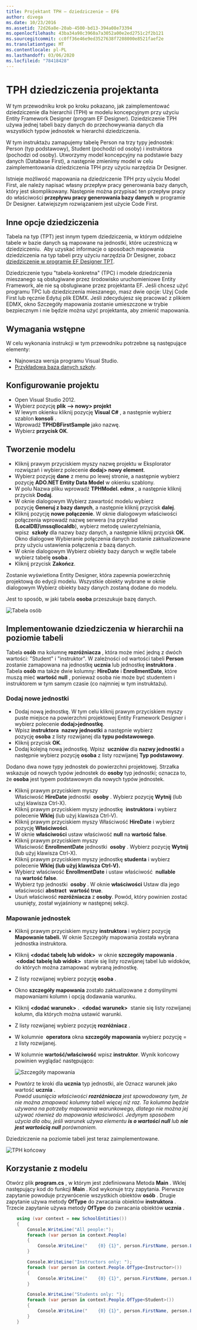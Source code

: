 ```yaml
---
title: Projektant TPH — dziedziczenie — EF6
author: divega
ms.date: 10/23/2016
ms.assetid: 72d26a8e-20ab-4500-bd13-394a08e73394
ms.openlocfilehash: 43ba34a98c3960a7a3052a00e2ed2751c2f2b121
ms.sourcegitcommit: cc0ff36e46e9ed3527638f7208000e8521faef2e
ms.translationtype: MT
ms.contentlocale: pl-PL
ms.lasthandoff: 03/06/2020
ms.locfileid: "78418428"
---
```

# <a name="designer-tph-inheritance"></a>TPH dziedziczenia projektanta
W tym przewodniku krok po kroku pokazano, jak zaimplementować dziedziczenie dla hierarchii (TPH) w modelu koncepcyjnym przy użyciu Entity Framework Designer (program EF Designer). Dziedziczenie TPH używa jednej tabeli bazy danych do przechowywania danych dla wszystkich typów jednostek w hierarchii dziedziczenia.

W tym instruktażu zamapujemy tabelę Person na trzy typy jednostek: Person (typ podstawowy), Student (pochodzi od osoby) i instruktora (pochodzi od osoby). Utworzymy model koncepcyjny na podstawie bazy danych (Database First), a następnie zmienimy model w celu zaimplementowania dziedziczenia TPH przy użyciu narzędzia Dr Designer.

Istnieje możliwość mapowania na dziedziczenie TPH przy użyciu Model First, ale należy napisać własny przepływ pracy generowania bazy danych, który jest skomplikowany. Następnie można przypisać ten przepływ pracy do właściwości **przepływu pracy generowania bazy danych** w programie Dr Designer. Łatwiejszym rozwiązaniem jest użycie Code First.

## <a name="other-inheritance-options"></a>Inne opcje dziedziczenia

Tabela na typ (TPT) jest innym typem dziedziczenia, w którym oddzielne tabele w bazie danych są mapowane na jednostki, które uczestniczą w dziedziczeniu.  Aby uzyskać informacje o sposobach mapowania dziedziczenia na typ tabeli przy użyciu narzędzia Dr Designer, zobacz [dziedziczenie w programie EF Designer TPT](~/ef6/modeling/designer/inheritance/tpt.md).

Dziedziczenie typu "tabela-konkretna" (TPC) i modele dziedziczenia mieszanego są obsługiwane przez środowisko uruchomieniowe Entity Framework, ale nie są obsługiwane przez projektanta EF. Jeśli chcesz użyć programu TPC lub dziedziczenia mieszanego, masz dwie opcje: Użyj Code First lub ręcznie Edytuj plik EDMX. Jeśli zdecydujesz się pracować z plikiem EDMX, okno Szczegóły mapowania zostanie umieszczone w trybie bezpiecznym i nie będzie można użyć projektanta, aby zmienić mapowania.

## <a name="prerequisites"></a>Wymagania wstępne

W celu wykonania instrukcji w tym przewodniku potrzebne są następujące elementy:

- Najnowsza wersja programu Visual Studio.
- [Przykładowa baza danych szkoły](~/ef6/resources/school-database.md).

## <a name="set-up-the-project"></a>Konfigurowanie projektu

-   Open Visual Studio 2012.
-   Wybierz pozycję **plik —&gt; nowy&gt; projekt**
-   W lewym okienku kliknij pozycję **Visual C\#** , a następnie wybierz szablon **konsoli** .
-   Wprowadź **TPHDBFirstSample** jako nazwę.
-   Wybierz **przycisk OK**.

## <a name="create-a-model"></a>Tworzenie modelu

-   Kliknij prawym przyciskiem myszy nazwę projektu w Eksplorator rozwiązań i wybierz polecenie **dodaj&gt; nowy element**.
-   Wybierz pozycję **dane** z menu po lewej stronie, a następnie wybierz pozycję **ADO.NET Entity Data Model** w okienku szablony.
-   W polu Nazwa pliku wprowadź **TPHModel. edmx** , a następnie kliknij przycisk **Dodaj**.
-   W oknie dialogowym Wybierz zawartość modelu wybierz pozycję **Generuj z bazy danych**, a następnie kliknij przycisk **dalej**.
-   Kliknij pozycję **nowe połączenie**.
    W oknie dialogowym właściwości połączenia wprowadź nazwę serwera (na przykład **(LocalDB)\\mssqllocaldb**), wybierz metodę uwierzytelniania, wpisz  **szkoły** dla nazwy bazy danych, a następnie kliknij przycisk **OK**.
    Okno dialogowe Wybieranie połączenia danych zostanie zaktualizowane przy użyciu ustawienia połączenia z bazą danych.
-   W oknie dialogowym Wybierz obiekty bazy danych w węźle tabele wybierz tabelę **osoba** .
-   Kliknij przycisk **Zakończ**.

Zostanie wyświetlona Entity Designer, która zapewnia powierzchnię projektową do edycji modelu. Wszystkie obiekty wybrane w oknie dialogowym Wybierz obiekty bazy danych zostaną dodane do modelu.

Jest to sposób, w jaki tabela **osoba** przeszukuje bazę danych.

![Tabela osób](~/ef6/media/persontable.png) 

## <a name="implement-table-per-hierarchy-inheritance"></a>Implementowanie dziedziczenia w hierarchii na poziomie tabeli

Tabela **osób** ma kolumnę **rozróżniacza** , która może mieć jedną z dwóch wartości: "Student" i "instruktor". W zależności od wartości tabeli **Person** zostanie zamapowana na jednostkę **ucznia** lub jednostkę **instruktora** . Tabela **osób** ma także dwie kolumny: **HireDate** i **EnrollmentDate**, które muszą mieć **wartość null** , ponieważ osoba nie może być studentem i instruktorem w tym samym czasie (co najmniej w tym instruktażu).

### <a name="add-new-entities"></a>Dodaj nowe jednostki

-   Dodaj nową jednostkę.
    W tym celu kliknij prawym przyciskiem myszy puste miejsce na powierzchni projektowej Entity Framework Designer i wybierz polecenie **dodaj&gt;jednostkę**.
-   Wpisz **instruktora**  **nazwy jednostki** a następnie wybierz pozycję **osoba** z listy rozwijanej dla **typu podstawowego**.
-   Kliknij przycisk **OK**.
-   Dodaj kolejną nową jednostkę. Wpisz  **uczniów** dla **nazwy jednostki** a następnie wybierz pozycję **osoba** z listy rozwijanej **Typ podstawowy**.

Dodano dwa nowe typy jednostek do powierzchni projektowej. Strzałka wskazuje od nowych typów jednostek do **osoby** typ jednostki; oznacza to, że **osoba** jest typem podstawowym dla nowych typów jednostek.

-   Kliknij prawym przyciskiem myszy Właściwość **HireDate** jednostki  **osoby** . Wybierz pozycję **Wytnij** (lub użyj klawisza Ctrl-X).
-   Kliknij prawym przyciskiem myszy jednostkę  **instruktora** i wybierz polecenie **Wklej** (lub użyj klawisza Ctrl-V).
-   Kliknij prawym przyciskiem myszy Właściwość **HireDate** i wybierz pozycję **Właściwości**.
-   W oknie **właściwości** ustaw właściwość **null** na **wartość false**.
-   Kliknij prawym przyciskiem myszy Właściwość **EnrollmentDate** jednostki  **osoby** . Wybierz pozycję **Wytnij** (lub użyj klawisza Ctrl-X).
-   Kliknij prawym przyciskiem myszy jednostkę **studenta** i wybierz polecenie **Wklej (lub użyj klawisza Ctrl-V).**
-   Wybierz właściwość **EnrollmentDate** i ustaw właściwość  **nullable** na **wartość false**.
-   Wybierz typ jednostki  **osoby** . W oknie **właściwości** Ustaw dla jego właściwości **abstract**  **wartość true**.
-   Usuń właściwość **rozróżniacza** z **osoby**. Powód, który powinien zostać usunięty, został wyjaśniony w następnej sekcji.

### <a name="map-the-entities"></a>Mapowanie jednostek

-   Kliknij prawym przyciskiem myszy **instruktora** i wybierz pozycję **Mapowanie tabeli.**
    W oknie Szczegóły mapowania została wybrana jednostka instruktora.
-   Kliknij **&lt;dodać tabelę lub widok&gt;**  w oknie **szczegóły mapowania** .
     **&lt;dodać tabelę lub widok&gt;**  stanie się listy rozwijanej tabel lub widoków, do których można zamapować wybraną jednostkę.
-   Z listy rozwijanej wybierz pozycję **osoba** .
-   Okno **szczegóły mapowania** zostało zaktualizowane z domyślnymi mapowaniami kolumn i opcją dodawania warunku.
-   Kliknij **&lt;dodać warunek&gt;** .
     **&lt;dodać warunek&gt;**  stanie się listy rozwijanej kolumn, dla których można ustawić warunki.
-   Z listy rozwijanej wybierz pozycję **rozróżniacz** .
-   W kolumnie  **operatora** okna **szczegóły mapowania** wybierz pozycję = z listy rozwijanej.
-   W kolumnie **wartość/właściwość** wpisz **instruktor**. Wynik końcowy powinien wyglądać następująco:

    ![Szczegóły mapowania](~/ef6/media/mappingdetails2.png)

-   Powtórz te kroki dla **ucznia** typ jednostki, ale Oznacz warunek jako wartość **ucznia** .  
    *Powód usunięcia właściwości **rozróżniacza** jest spowodowany tym, że nie można zmapować kolumny tabeli więcej niż raz. Ta kolumna będzie używana na potrzeby mapowania warunkowego, dlatego nie można jej używać również do mapowania właściwości. Jedynym sposobem użycia dla obu, jeśli warunek używa elementu **is o wartości null** lub **nie jest wartością null** porównaniem.*

Dziedziczenie na poziomie tabeli jest teraz zaimplementowane.

![TPH końcowy](~/ef6/media/finaltph.png)

## <a name="use-the-model"></a>Korzystanie z modelu

Otwórz plik **program.cs** , w którym jest zdefiniowana Metoda **Main** . Wklej następujący kod do funkcji **Main** . Kod wykonuje trzy zapytania. Pierwsze zapytanie powoduje przywrócenie wszystkich obiektów **osób** . Drugie zapytanie używa metody **OfType** do zwracania obiektów **instruktora** . Trzecie zapytanie używa metody **OfType** do zwracania obiektów **ucznia** .

``` csharp
    using (var context = new SchoolEntities())
    {
        Console.WriteLine("All people:");
        foreach (var person in context.People)
        {
            Console.WriteLine("    {0} {1}", person.FirstName, person.LastName);
        }

        Console.WriteLine("Instructors only: ");
        foreach (var person in context.People.OfType<Instructor>())
        {
            Console.WriteLine("    {0} {1}", person.FirstName, person.LastName);
        }

        Console.WriteLine("Students only: ");
        foreach (var person in context.People.OfType<Student>())
        {
            Console.WriteLine("    {0} {1}", person.FirstName, person.LastName);
        }
    }
```

